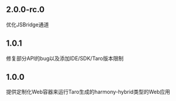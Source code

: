 ## 2.0.0-rc.0
优化JSBridge通道

## 1.0.1
修复部分API的bug以及添加IDE/SDK/Taro版本限制

## 1.0.0
提供定制化Web容器来运行Taro生成的harmony-hybrid类型的Web应用
